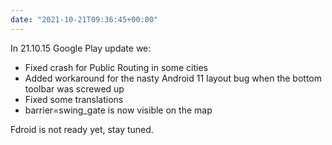 ```yaml
---
date: "2021-10-21T09:36:45+00:00"
---
```


In 21.10.15 Google Play update we:  
* Fixed crash for Public Routing in some cities  
* Added workaround for the nasty Android 11 layout bug when the bottom toolbar was screwed up  
* Fixed some translations  
* barrier=swing\_gate is now visible on the map  
  
Fdroid is not ready yet, stay tuned.
